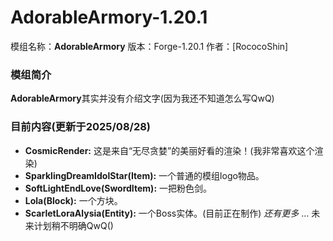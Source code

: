 # AdorableArmory-1.20.1
模组名称：**AdorableArmory**
版本：Forge-1.20.1
作者：[RococoShin]

### 模组简介
**AdorableArmory**其实并没有介绍文字(因为我还不知道怎么写QwQ)

### 目前内容(更新于2025/08/28)
* **CosmicRender:** 这是来自“无尽贪婪”的美丽好看的渲染！(我非常喜欢这个渲染)
* **SparklingDreamIdolStar(Item):** 一个普通的模组logo物品。
* **SoftLightEndLove(SwordItem):** 一把粉色剑。
* **Lola(Block):** 一个方块。
* **ScarletLoraAlysia(Entity):** 一个Boss实体。(目前正在制作)
*还有更多*
... 未来计划稍不明确QwQ()
